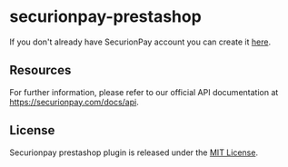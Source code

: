 # securionpay-prestashop

If you don't already have SecurionPay account you can create it [here](https://securionpay.com/register).

## Resources

For further information, please refer to our official API documentation at https://securionpay.com/docs/api.

## License

Securionpay prestashop plugin is released under the [MIT License](LICENSE).